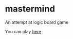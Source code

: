 # mastermind
An attempt at logic board game

You can play [here](https://martin-stehlik.github.io/mastermind/)
